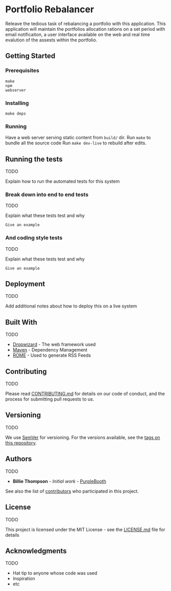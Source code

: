 # Portfolio Rebalancer

Releave the tedious task of rebalancing a portfolio with this application.  This application will maintain the portfolios allocation rations on a set period with email notificaiton, a user interface available on the web and real time evalution of the assests within the portfolio.

## Getting Started

### Prerequisites

```
make
npm
webserver
```

### Installing

```
make deps

```

### Running

Have a web server serving static content from `build/` dir.
Run `make` to bundle all the source code
Run `make dev-live` to rebuild after edits.


## Running the tests

TODO

Explain how to run the automated tests for this system

### Break down into end to end tests

 TODO

Explain what these tests test and why

```
Give an example
```

### And coding style tests

 TODO

Explain what these tests test and why

```
Give an example
```

## Deployment

 TODO

Add additional notes about how to deploy this on a live system

## Built With

 TODO

* [Dropwizard](http://www.dropwizard.io/1.0.2/docs/) - The web framework used
* [Maven](https://maven.apache.org/) - Dependency Management
* [ROME](https://rometools.github.io/rome/) - Used to generate RSS Feeds

## Contributing

TODO

Please read [CONTRIBUTING.md](https://gist.github.com/PurpleBooth/b24679402957c63ec426) for details on our code of conduct, and the process for submitting pull requests to us.

## Versioning

TODO


We use [SemVer](http://semver.org/) for versioning. For the versions available, see the [tags on this repository](https://github.com/your/project/tags).

## Authors

TODO


* **Billie Thompson** - *Initial work* - [PurpleBooth](https://github.com/PurpleBooth)

See also the list of [contributors](https://github.com/your/project/contributors) who participated in this project.

## License

TODO


This project is licensed under the MIT License - see the [LICENSE.md](LICENSE.md) file for details

## Acknowledgments

TODO


* Hat tip to anyone whose code was used
* Inspiration
* etc
